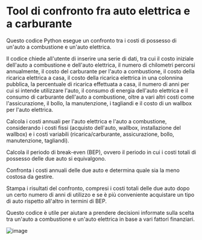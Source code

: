 # Tool di confronto fra auto elettrica e a carburante

Questo codice Python esegue un confronto tra i costi di possesso di un'auto a combustione e un'auto elettrica.

Il codice chiede all'utente di inserire una serie di dati, tra cui il costo iniziale dell'auto a combustione e dell'auto elettrica, il numero di chilometri percorsi annualmente, il costo del carburante per l'auto a combustione, il costo della ricarica elettrica a casa, il costo della ricarica elettrica in una colonnina pubblica, la percentuale di ricarica effettuata a casa, il numero di anni per cui si intende utilizzare l'auto, il consumo di energia dell'auto elettrica e il consumo di carburante dell'auto a combustione, oltre a vari altri costi come l'assicurazione, il bollo, la manutenzione, i tagliandi e il costo di un wallbox per l'auto elettrica.

Calcola i costi annuali per l'auto elettrica e l'auto a combustione, considerando i costi fissi (acquisto dell'auto, wallbox, installazione del wallbox) e i costi variabili (ricarica/carburante, assicurazione, bollo, manutenzione, tagliandi).

Calcola il periodo di break-even (BEP), ovvero il periodo in cui i costi totali di possesso delle due auto si equivalgono.

Confronta i costi annuali delle due auto e determina quale sia la meno costosa da gestire.

Stampa i risultati del confronto, compresi i costi totali delle due auto dopo un certo numero di anni di utilizzo e se è più conveniente acquistare un tipo di auto rispetto all'altro in termini di BEP.

Questo codice è utile per aiutare a prendere decisioni informate sulla scelta tra un'auto a combustione e un'auto elettrica in base a vari fattori finanziari.


![image](https://github.com/DrElegantia/BEV-VS-TRAD/assets/143170925/bceac2a5-e723-49cf-9998-74e9a054f69e)
